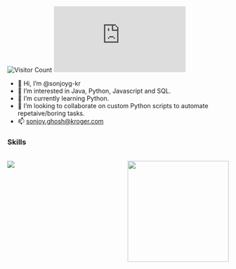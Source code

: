 ![Visitor Count](https://profile-counter.glitch.me/sonjoyg-kr/count.svg)
![UTC Time](https://www.timeanddate.com/worldclock/fullscreen.html?n=1440)



- 👋 Hi, I’m @sonjoyg-kr
- 👀 I’m interested in Java, Python, Javascript and SQL. 
- 🌱 I’m currently learning Python.
- 💞️ I’m looking to collaborate on custom Python scripts to automate repetaive/boring tasks.
- 📫 sonjoy.ghosh@kroger.com 

<!---
sonjoyg-kr/sonjoyg-kr is a ✨ special ✨ repository because its `README.md` (this file) appears on your GitHub profile.
You can click the Preview link to take a look at your changes.
--->


### Skills 
<br>
<a <href=""><img src="https://img.shields.io/badge/Java-ED8B00?style=for-the-badge&logo=java&logoColor=white"></a>
<img align='right' src="https://media.giphy.com/media/M9gbBd9nbDrOTu1Mqx/giphy.gif" width="230">
